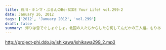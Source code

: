 ```yaml
---
title: 石川・ホンマ・ぶるんのBe-SIDE Your Life! vol.299-2
date: January 26, 2012
tags: ['2012', 'January 2012', 'vol.299']
draft: false
summary: 帰りは雪でぐしょぐしょ。北国の人たちからしたら何してんだかの三人組。もりあがるＫＥＴＴＡＩトーク。実名出てくるわで大騒ぎですが。NAMAE
---
```


http://project-phi.ddo.jp/ishikawa/ishikawa299_2.mp3